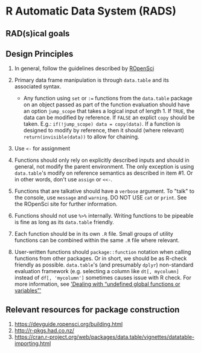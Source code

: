 # R Automatic Data System (RADS)

## RAD(s)ical goals

## Design Principles
1. In general, follow the guidelines described by [ROpenSci](https://devguide.ropensci.org/building.html)
2. Primary data frame manipulation is through `data.table` and its associated syntax.
    - Any function using `set` or `:=` functions from the `data.table` package on an object passed as part of the function
    evaluation should have an option `jump_scope` that takes a logical input of length 1. If `TRUE`, the data can be modified by
    reference. If `FALSE` an explict `copy` should be taken. E.g.: `if(!jump_scope) data = copy(data)`. If a function is designed
    to modify by reference, then it should (where relevant) `return(invisible(data))` to allow for chaining.

3. Use `<-` for assignment

4. Functions should only rely on explicitly described inputs and should in general, not modify the parent environment. The only
exception is using `data.table`'s modify on reference semantics as described in item #1. Or in other words, don't use `assign` or `<<-`.

5. Functions that are talkative should have a `verbose` argument. To "talk" to the console, use `message` and `warning`. DO NOT USE `cat` or `print`. See the ROpenSci site for further information.

6. Functions should not use `%>%` internally. Writing functions to be pipeable is fine as long as its `data.table` friendly.

7. Each function should be in its own `.R` file. Small groups of utility functions can be combined within the same `.R` file where relevant.

8. User-written functions should `package::function` notation when calling functions from other packages. Or in short, we should be as R-check friendly as possible. `data.table`'s (and presumably `dplyr`) non-standard evaluation framework (e.g. selecting a column like `dt[, mycolumn]` instead of `df[, 'mycolumn']` sometimes causes issue with R check. For more information, see ['Dealing with “undefined global functions or variables”'](https://cran.r-project.org/web/packages/data.table/vignettes/datatable-importing.html)

## Relevant resources for package construction
1. https://devguide.ropensci.org/building.html
2. http://r-pkgs.had.co.nz/
3. https://cran.r-project.org/web/packages/data.table/vignettes/datatable-importing.html
